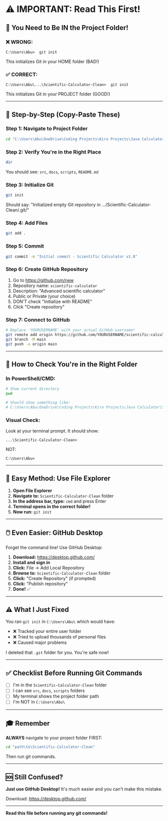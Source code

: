# ⚠️ IMPORTANT: Read This First!

## 🎯 You Need to Be IN the Project Folder!

### ❌ WRONG:
```
C:\Users\Abu>  git init
```
This initializes Git in your HOME folder (BAD!)

### ✅ CORRECT:
```
C:\Users\Abu\...\Scientific-Calculator-Clean>  git init
```
This initializes Git in your PROJECT folder (GOOD!)

---

## 🚀 Step-by-Step (Copy-Paste These)

### Step 1: Navigate to Project Folder
```bash
cd "C:\Users\Abu\OneDrive\Coding Projects\Kiro Projects\Java Calculator\Scientific-Calculator-Clean"
```

### Step 2: Verify You're in the Right Place
```bash
dir
```
You should see: `src`, `docs`, `scripts`, `README.md`

### Step 3: Initialize Git
```bash
git init
```
Should say: "Initialized empty Git repository in .../Scientific-Calculator-Clean/.git/"

### Step 4: Add Files
```bash
git add .
```

### Step 5: Commit
```bash
git commit -m "Initial commit - Scientific Calculator v1.0"
```

### Step 6: Create GitHub Repository
1. Go to https://github.com/new
2. Repository name: `scientific-calculator`
3. Description: "Advanced scientific calculator"
4. Public or Private (your choice)
5. DON'T check "Initialize with README"
6. Click "Create repository"

### Step 7: Connect to GitHub
```bash
# Replace 'YOURUSERNAME' with your actual GitHub username!
git remote add origin https://github.com/YOURUSERNAME/scientific-calculator.git
git branch -M main
git push -u origin main
```

---

## 📍 How to Check You're in the Right Folder

### In PowerShell/CMD:
```bash
# Show current directory
pwd

# Should show something like:
# C:\Users\Abu\OneDrive\Coding Projects\Kiro Projects\Java Calculator\Scientific-Calculator-Clean
```

### Visual Check:
Look at your terminal prompt. It should show:
```
...\Scientific-Calculator-Clean>
```

NOT:
```
C:\Users\Abu>
```

---

## 🎯 Easy Method: Use File Explorer

1. **Open File Explorer**
2. **Navigate to:** `Scientific-Calculator-Clean` folder
3. **In the address bar, type:** `cmd` and press Enter
4. **Terminal opens in the correct folder!**
5. **Now run:** `git init`

---

## 🖱️ Even Easier: GitHub Desktop

Forget the command line! Use GitHub Desktop:

1. **Download:** https://desktop.github.com/
2. **Install and sign in**
3. **Click:** File → Add Local Repository
4. **Browse to:** `Scientific-Calculator-Clean` folder
5. **Click:** "Create Repository" (if prompted)
6. **Click:** "Publish repository"
7. **Done!** ✅

---

## ⚠️ What I Just Fixed

You ran `git init` in `C:\Users\Abu\` which would have:
- ❌ Tracked your entire user folder
- ❌ Tried to upload thousands of personal files
- ❌ Caused major problems

I deleted that `.git` folder for you. You're safe now!

---

## ✅ Checklist Before Running Git Commands

- [ ] I'm in the `Scientific-Calculator-Clean` folder
- [ ] I can see `src`, `docs`, `scripts` folders
- [ ] My terminal shows the project folder path
- [ ] I'm NOT in `C:\Users\Abu\`

---

## 🎓 Remember

**ALWAYS** navigate to your project folder FIRST:
```bash
cd "path\to\Scientific-Calculator-Clean"
```

Then run git commands.

---

## 🆘 Still Confused?

**Just use GitHub Desktop!** It's much easier and you can't make this mistake.

Download: https://desktop.github.com/

---

**Read this file before running any git commands!**
